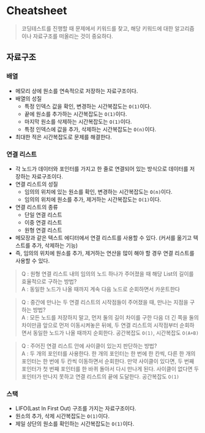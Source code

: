 # Cheatsheet

> 코딩테스트를 진행할 때 문제에서 키워드를 찾고, 해당 키워드에 대한 알고리즘이나 자료구조를 떠올리는 것이 중요하다.

## 자료구조
### 배열
- 메모리 상에 원소를 연속적으로 저장하는 자료구조이다.
- 배열의 성질
  - 특정 인덱스 값을 확인, 변경하는 시간복잡도는 `O(1)`이다.
  - 끝에 원소를 추가하는 시간복잡도는 `O(1)`이다.
  - 마지막 원소를 삭제하는 시간복잡도는 `O(1)`이다.
  - 특정 인덱스에 값을 추가, 삭제하는 시간복잡도는 `O(n)`이다.
- 최대한 적은 시간복잡도로 문제를 해결한다.

### 연결 리스트
- 각 노드가 데이터와 포인터를 가지고 한 줄로 연결되어 있는 방식으로 데이터를 저장하는 자료구조이다.
- 연결 리스트의 성질
  - 임의의 위치에 있는 원소를 확인, 변경하는 시간복잡도는 `O(n)`이다.
  - 임의의 위치에 원소를 추가, 제거하는 시간복잡도는 `O(1)`이다.
- 연결 리스트의 종류
  - 단일 연결 리스트
  - 이중 연결 리스트
  - 원형 연결 리스트
- 메모장과 같은 텍스트 에디터에서 연결 리스트를 사용할 수 있다. (커서를 옮기고 텍스트를 추가, 삭제하는 기능)
- 즉, 임의의 위치에 원소를 추가, 제거하는 연산을 많이 해야 할 경우 연결 리스트를 사용할 수 있다.

> Q : 원형 연결 리스트 내의 임의의 노드 하나가 주어졌을 때 해당 List의 길이를 효율적으로 구하는 방법?<br />
A : 동일한 노드가 나올 때까지 계속 다음 노드로 순회하면서 카운트한다

> Q : 중간에 만나는 두 연결 리스트의 시작점들이 주어졌을 때, 만나는 지점을 구하는 방법?<br />
A : 모든 노드를 저장하지 말고, 먼저 둘의 길이 차이를 구한 다음 더 긴 쪽을 둘의 차이만큼 앞으로 먼저 이동시켜놓은 뒤에, 두 연결 리스트의 시작점부터 순회하면서 동일한 노드가 나올 때까지 순회한다. 공간복잡도 `O(1)`, 시간복잡도 `O(A+B)`

> Q : 주어진 연결 리스트 안에 사이클이 있는지 판단하는 방법?<br />
A : 두 개의 포인터를 사용한다. 한 개의 포인터는 한 번에 한 칸씩, 다른 한 개의 포인터는 한 번에 두 칸씩 이동하면서 순회한다. 만약 사이클이 있다면, 두 번째 포인터가 첫 번째 포인터를 한 바퀴 돌아서 다시 만나게 된다. 사이클이 없다면 두 포인터가 만나지 못하고 연결 리스트의 끝에 도달한다. 공간복잡도 `O(1)`

### 스택
- LIFO(Last In First Out) 구조를 가지는 자료구조이다.
- 원소의 추가, 삭제 시간복잡도는 `O(1)`이다.
- 제일 상단의 원소를 확인하는 시간복잡도는 `O(1)`이다.